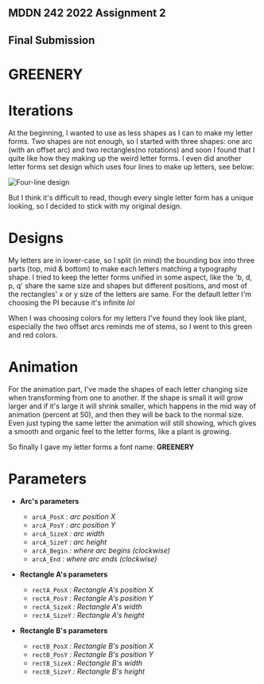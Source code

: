 ## MDDN 242 2022 Assignment 2

## Final Submission

# GREENERY

# Iterations

At the beginning, I wanted to use as less shapes as I can to make my letter forms. Two shapes are not enough, so I started with three shapes: one arc (with an offset arc) and two rectangles(no rotations) and soon I found that I quite like how they making up the weird letter forms.
I even did another letter forms set design which uses four lines to make up letters, see below:

![Four-line design](https://live.staticflickr.com/65535/52051140591_3fecccd34e_k.jpg)

But I think it's difficult to read, though every single letter form has a unique looking, so I decided to stick with my original design.

# Designs

My letters are in lower-case, so I split (in mind) the bounding box into three parts (top, mid & bottom) to make each letters matching a typography shape. I tried to keep the letter forms unified in some aspect, like the 'b, d, p, q' share the same size and shapes but different positions, and most of the rectangles' x or y size of the letters are same. For the default letter I'm choosing the PI because it's infinite *lol*

When I was choosing colors for my letters I've found they look like plant, especially the two offset arcs reminds me of stems, so I went to this green and red colors.

# Animation

For the animation part, I've made the shapes of each letter changing size when transforming from one to another. If the shape is small it will grow larger and if it's large it will shrink smaller, which happens in the mid way of animation (percent at 50), and then they will be back to the normal size. Even just typing the same letter the animation will still showing, which gives a smooth and organic feel to the letter forms, like a plant is growing.

So finally I gave my letter forms a font name: **GREENERY**

# Parameters

- **Arc's parameters**
  - `arcA_PosX` *: arc position X*
  - `arcA_PosY` *: arc position Y*
  - `arcA_SizeX` *: arc width*
  - `arcA_SizeY` *: arc height*
  - `arcA_Begin` *: where arc begins (clockwise)*
  - `arcA_End` *: where arc ends (clockwise)*

- **Rectangle A's parameters**
  - `rectA_PosX` *: Rectangle A's position X*
  - `rectA_PosY` *: Rectangle A's position Y*
  - `rectA_SizeX` *: Rectangle A's width*
  - `rectA_SizeY` *: Rectangle A's height*

- **Rectangle B's parameters**
  - `rectB_PosX` *: Rectangle B's position X*
  - `rectB_PosY` *: Rectangle B's position Y*
  - `rectB_SizeX` *: Rectangle B's width*
  - `rectB_SizeY` *: Rectangle B's height*
